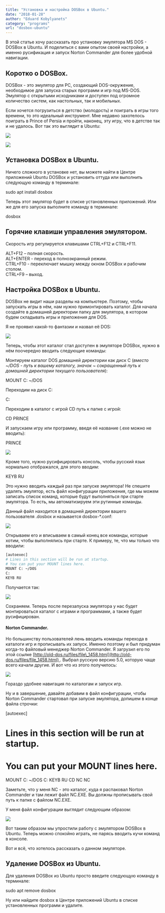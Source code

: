 ```yaml
---
title: "Установка и настройка DOSBox в Ubuntu."
date: "2018-01-28"
author: "Eduard Kobylyanets"
category: "programs"
url: "dosbox-ubuntu"
---
```


В этой статье хочу рассказать про установку эмулятора MS DOS - DOSBox в Ubuntu. И поделиться с вами опытом своей настройки, а именно русификация и запуск Norton Commander для более удобной навигации.

## Коротко о DOSBox.

DOSBox - это эмулятор для PC, создающий DOS-окружение, необходимое для запуска старых программ и игр под MS-DOS. Эмулятор с открытыми исходниками и доступен под огромное количество систем, как настольных, так и мобильных.

Если хочется погрузиться в детство (молодость) и поиграть в игры того времени, то это идеальный инструмент. Мне недавно захотелось поиграть в Prince of Persia и пройти, наконец, эту игру, что в детстве так и не удалось. Вот так это выглядит в Ubuntu:

[![](http://old.linuxrussia.com/wp-content/uploads/2018/01/linuxrussia_135.png)](http://old.linuxrussia.com/wp-content/uploads/2018/01/linuxrussia_135.png)

[![](http://old.linuxrussia.com/wp-content/uploads/2018/01/linuxrussia_134.png)](http://old.linuxrussia.com/wp-content/uploads/2018/01/linuxrussia_134.png)

## Установка DOSBox в Ubuntu.

Ничего сложного в установке нет, вы можете найти в Центре приложений Ubuntu DOSBox и установить оттуда или выполнить следующую команду в терминале:

sudo apt install dosbox

Теперь этот эмулятор будет в списке установленных приложений. Или же для его запуска выполните команду в терминале:

dosbox

## Горячие клавиши управления эмулятором.

Скорость игр регулируется клавишами CTRL+F12 и CTRL+F11.

ALT+F12 – полная скорость.  
ALT+ENTER - переход в полноэкранный режим.  
CTRL+F10 - переключает мышку между окном DOSBox и рабочим столом.  
CTRL+F9 – выход.

## Настройка DOSBox в Ubuntu.

DOSBox не видит наши разделы на компьютере. Поэтому, чтобы запускать игры в нём, нам нужно примонтировать каталог. Для начала создайте в домашней директории папку для эмулятора, в котором будем складывать игры и приложения для DOS.

Я не проявил какой-то фантазии и назвал её DOS:  

[![](http://old.linuxrussia.com/wp-content/uploads/2018/01/linuxrussia_136-512x300.png)](http://old.linuxrussia.com/wp-content/uploads/2018/01/linuxrussia_136.png)

Теперь, чтобы этот каталог стал доступен в эмуляторе DOSBox, нужно в нём поочередно вводить следующие команды:

Монтируем каталог DOS домашней директории как диск C (_вместо ~/DOS - путь к вашему каталогу, значок ~ сокращенный путь к домашней директории текущего пользователя_):

MOUNT C: ~/DOS

Переходим на диск С:

С:

Переходим в каталог с игрой CD путь к папке с игрой:

CD PRINCE

И запускаем игру или программу, введя её название (.exe можно не вводить):

PRINCE

[![](http://old.linuxrussia.com/wp-content/uploads/2018/01/linuxrussia_137.png)](http://old.linuxrussia.com/wp-content/uploads/2018/01/linuxrussia_137.png)

Кроме того, нужно русифицировать консоль, чтобы русский язык нормально отображался, для этого вводим:

KEYB RU

Это нужно вводить каждый раз при запуске эмулятора! Не спешите удалять эмулятор, есть файл конфигурации приложения, где мы можем записать список команд, которые будут выполняться при старте эмулятора. То есть, мы автоматизируем эти рутинные команды.

Данный файл находится в домашней директории вашего пользователя .dosbox и называется dosbox-\*.conf:

[![](http://old.linuxrussia.com/wp-content/uploads/2018/01/linuxrussia_138-512x293.png)](http://old.linuxrussia.com/wp-content/uploads/2018/01/linuxrussia_138.png)

Открываем его и вписываем в самый конец все команды, которые хотим, чтобы выполнялись при старте. К примеру, те, что мы только что вводили:
```bash
[autoexec]
# Lines in this section will be run at startup.
# You can put your MOUNT lines here.
MOUNT C: ~/DOS
C:
KEYB RU
```
Получается так:

[![](http://old.linuxrussia.com/wp-content/uploads/2018/01/linuxrussia_139-512x344.png)](http://old.linuxrussia.com/wp-content/uploads/2018/01/linuxrussia_139.png)

Сохраняем. Теперь после перезапуска эмулятора у нас будет монтироваться каталог с играми и программами, а также будет русифицирован.

#### Norton Commander.

Но большинству пользователей лень вводить команды перехода в каталоги игр и прописывать их запуск. Именно поэтому и был придуман когда-то файловый менеджер Norton Commander. Я загрузил его по этой ссылке [http://old-dos.ru/files/file\_1458.html](http://old-dos.ru/files/file_1458.html) . Выбрал русскую версию 5.0, которую чаще всего качали другие. И вот что из этого получилось:

[![](http://old.linuxrussia.com/wp-content/uploads/2018/01/linuxrussia_140.png)](http://old.linuxrussia.com/wp-content/uploads/2018/01/linuxrussia_140.png)

Гораздо удобнее навигация по каталогам и запуск игр.

Ну и в завершение, давайте добавим в файл конфигурации, чтобы Norton Commander стартовал при запуске эмулятора, допишем в конце файла строчки:

\[autoexec\]
# Lines in this section will be run at startup.
# You can put your MOUNT lines here.
MOUNT C: ~/DOS
C:
KEYB RU
CD NC
NC

Заметьте, что у меня NC - это каталог, куда я распаковал Norton Commander и там лежит файл NC.EXE. Вы должны прописывать свой путь к папке с файлом NC.EXE.

У меня файл конфигурации выглядит следующим образом:

[![](http://old.linuxrussia.com/wp-content/uploads/2018/01/linuxrussia_141-512x341.png)](http://old.linuxrussia.com/wp-content/uploads/2018/01/linuxrussia_141.png)

Вот таким образом мы упростили работу с эмулятором DOSBox в Ubuntu. Теперь можно спокойно играть, не парясь вводить кучи команд в консоле. 

Вот и всё, что хотелось рассказать о данном эмуляторе.

## Удаление DOSBox из Ubuntu.

Для удаления DOSBox из Ubuntu просто введите следующую команду в терминале:

sudo apt remove dosbox

Ну или найдите dosbox в Центре приложений Ubuntu в списке установленных программ и удалите.

